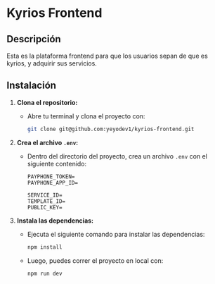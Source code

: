 # Kyrios Frontend

## Descripción
  Esta es la plataforma frontend para que los usuarios sepan de que es kyrios, y adquirir sus servicios.

## Instalación

1. **Clona el repositorio:**
   - Abre tu terminal y clona el proyecto con:
     ```sh
     git clone git@github.com:yeyodev1/kyrios-frontend.git
     ```

2. **Crea el archivo `.env`:**
   - Dentro del directorio del proyecto, crea un archivo `.env` con el siguiente contenido:
     ```env
     PAYPHONE_TOKEN=
     PAYPHONE_APP_ID=

     SERVICE_ID=
     TEMPLATE_ID=
     PUBLIC_KEY=
     ```

3. **Instala las dependencias:**
   - Ejecuta el siguiente comando para instalar las dependencias:
     ```sh
     npm install
     ```
   - Luego, puedes correr el proyecto en local con:
     ```sh
     npm run dev
     ```
